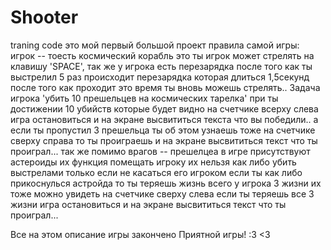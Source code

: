 # Shooter
traning code
это мой первый большой проект
правила самой игры:
игрок -- тоесть космический корабль это ты 
игрок может стрелять на клавишу 'SPACE', так же у игрока есть перезарядка после того как ты выстрелил 5 раз происходит перезарядка которая длиться 1,5секунд после того как проходит это время ты вновь можешь стрелять..
Задача игрока 'убить 10 прешельцев на космических тарелка' при ты достижении 10 убийств которые будет видно на счетчике всерху слева игра остановиться и на экране высвититься текста что вы победили..
а если ты пропустил 3 прешельца ты об этом узнаешь тоже на счетчике сверху справа то ты проиграешь и на экране высвититься текст что ты проиграл...
так же помимо врагов -- прешелцеа в игре присутствуют астероиды их функция помещать игроку их нельзя как либо убить выстрелами только если не касаться его игроком если ты как либо прикоснулься астройда то ты теряешь жизнь всего у игрока 3 жизни их тоже можно увидеть на счетчике сверху слева если ты теряешь все 3 жизни игра остановиться и на экране высвититься текст что ты проиграл...


Все на этом описание игры закончено
Приятной игры! :3 <3
